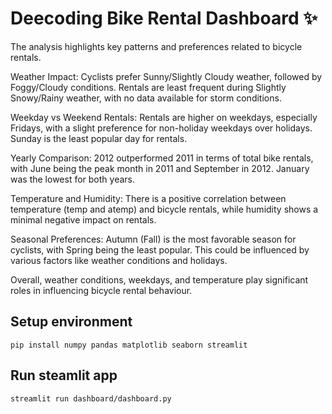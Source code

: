 # Deecoding Bike Rental Dashboard ✨

The analysis highlights key patterns and preferences related to bicycle rentals.

Weather Impact: Cyclists prefer Sunny/Slightly Cloudy weather, followed by Foggy/Cloudy conditions. Rentals are least frequent during Slightly Snowy/Rainy weather, with no data available for storm conditions.

Weekday vs Weekend Rentals: Rentals are higher on weekdays, especially Fridays, with a slight preference for non-holiday weekdays over holidays. Sunday is the least popular day for rentals.

Yearly Comparison: 2012 outperformed 2011 in terms of total bike rentals, with June being the peak month in 2011 and September in 2012. January was the lowest for both years.

Temperature and Humidity: There is a positive correlation between temperature (temp and atemp) and bicycle rentals, while humidity shows a minimal negative impact on rentals.

Seasonal Preferences: Autumn (Fall) is the most favorable season for cyclists, with Spring being the least popular. This could be influenced by various factors like weather conditions and holidays.

Overall, weather conditions, weekdays, and temperature play significant roles in influencing bicycle rental behaviour.

## Setup environment
```
pip install numpy pandas matplotlib seaborn streamlit
```

## Run steamlit app
```
streamlit run dashboard/dashboard.py
```

